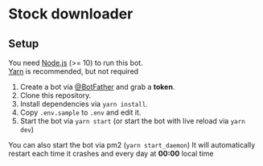 # Stock downloader

## Setup
You need [Node.js](https://nodejs.org/) (>= 10) to run this bot.  
[Yarn](https://yarnpkg.com) is recommended, but not required

1. Create a bot via [@BotFather](https://t.me/BotFather) and grab a **token**.
2. Clone this repository.
3. Install dependencies via `yarn install`.
4. Copy `.env.sample` to `.env` and edit it.
5. Start the bot via `yarn start` (or start the bot with live reload via `yarn dev`)

You can also start the bot via pm2 (`yarn start_daemon`) It will automatically restart each time it crashes and every day at **00:00** local time
